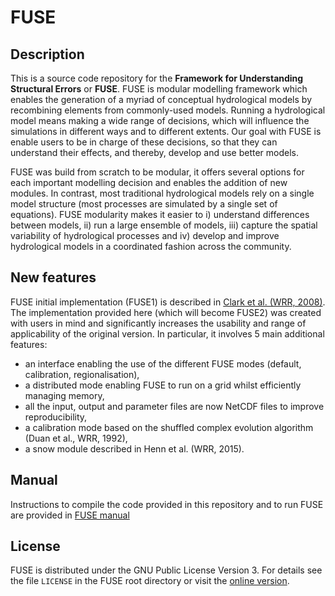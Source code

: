 # FUSE

## Description

This is a source code repository for the **Framework for Understanding Structural Errors** or **FUSE**. FUSE is modular modelling framework which enables the generation of a myriad of conceptual hydrological models by recombining elements from commonly-used models. Running a hydrological model means making a wide range of decisions, which will influence the simulations in different ways and to different extents. Our goal with FUSE is enable users to be in charge of these decisions, so that they can understand their effects, and thereby, develop and use better models.

FUSE was build from scratch to be modular, it offers several options for each important modelling decision and enables the addition of new modules. In contrast, most traditional hydrological models rely on a single model structure (most processes are simulated by a single set of equations). FUSE modularity makes it easier to i) understand differences between models, ii) run a large ensemble of models, iii) capture the spatial variability of hydrological processes and iv) develop and improve hydrological models in a coordinated fashion across the community.

## New features

FUSE initial implementation (FUSE1) is described in [Clark et al. (WRR, 2008)](http://dx.doi.org/10.1029/2007WR006735). The implementation provided here (which will become FUSE2) was created with users in mind and significantly increases the usability and range of applicability of the original version. In particular, it involves 5 main additional features:

- an interface enabling the use of the different FUSE modes (default, calibration, regionalisation),
- a distributed mode enabling FUSE to run on a grid whilst efficiently managing memory,
- all the input, output and parameter files are now NetCDF files to improve reproducibility,
- a calibration mode based on the shuffled complex evolution algorithm (Duan et al., WRR, 1992),
- a snow module described in Henn et al. (WRR, 2015).

## Manual

Instructions to compile the code provided in this repository and to run FUSE are provided in [FUSE manual](https://naddor.github.io/fuse/)

## License
FUSE is distributed under the GNU Public License Version 3. For details see the file `LICENSE` in the FUSE root directory or visit the [online version](http://www.gnu.org/licenses/gpl-3.0.html).
